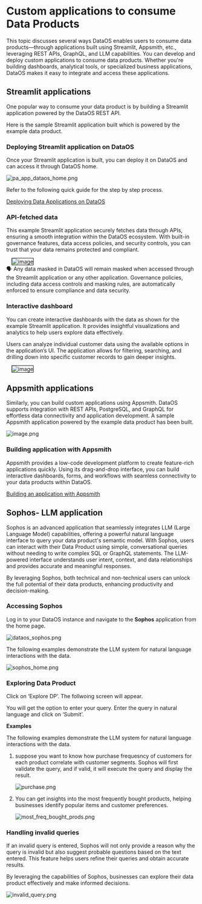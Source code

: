 # Custom applications to consume Data Products

This topic discusses several ways DataOS enables users to consume data products—through applications built using Streamlit, Appsmith, etc., leveraging REST APIs, GraphQL, and LLM capabilities. You can develop and deploy custom applications to consume data products. Whether you're building dashboards, analytical tools, or specialized business applications, DataOS makes it easy to integrate and access these applications.

## Streamlit applications

One popular way to consume your data product is by building a Streamlit application powered by the DataOS REST API.

Here is the sample Streamlit application built which is powered by the example data product.

### **Deploying Streamlit application on DataOS**

Once your Streamlit application is built, you can deploy it on DataOS and can access it through DataOS home.

![pa_app_dataos_home.png](/learn/dp_consumer_learn_track/apps_consume_data_products/pa_app_dataos_home.png)

Refer to the following quick guide for the step by step process.

[Deploying Data Applications on DataOS](/quick_guides/deploy_data_app_using_container_stack/)

### **API-fetched data**

This example Streamlit application securely fetches data through APIs, ensuring a smooth integration within the DataOS ecosystem. With built-in governance features, data access policies, and security controls, you can trust that your data remains protected and compliant.

<div style="text-align: left; padding-left: 1em;">
<img src="/learn/dp_consumer_learn_track/apps_consume_data_products/api_fetched_data.png" alt="image" style="max-width: 50%; height: auto; border: 1px solid #000;">
</div>

<!-- ![api_fetched_data.png](/learn/dp_consumer_learn_track/apps_consume_data_products/api_fetched_data.png) -->

<aside class="callout">
🗣 Any data masked in DataOS will remain masked when accessed through the Streamlit application or any other application. Governance policies, including data access controls and masking rules, are automatically enforced to ensure compliance and data security.

</aside>

### **Interactive dashboard**

You can create interactive dashboards with the data as shown for the example Streamlit application. It provides insightful visualizations and analytics to help users explore data effectively. 

Users can analyze individual customer data using the available options in the application’s UI. The application allows for filtering, searching, and drilling down into specific customer records to gain deeper insights.

<div style="text-align: left; padding-left: 1em;">
<img src="/learn/dp_consumer_learn_track/apps_consume_data_products/dashboard.png" alt="image" style="max-width: 50%; height: auto; border: 1px solid #000;">
</div>

<!-- ![dashboard.png](/learn/dp_consumer_learn_track/apps_consume_data_products/dashboard.png) -->

## Appsmith applications

Similarly, you can build custom applications using Appsmith. DataOS supports integration with REST APIs, PostgreSQL, and GraphQL for effortless data connectivity and application development. A sample Appsmith application powered by the example data product has been built.

![image.png](/learn/dp_consumer_learn_track/apps_consume_data_products/image.png)

### **Building application with Appsmith** 

Appsmith provides a low-code development platform to create feature-rich applications quickly. Using its drag-and-drop interface, you can build interactive dashboards, forms, and workflows with seamless connectivity to your data products within DataOS.

[Building an application with Appsmith](/learn/dp_consumer_learn_track/apps_consume_data_products/build_app_appsmith/)

## Sophos- LLM application

Sophos is an advanced application that seamlessly integrates LLM (Large Language Model) capabilities, offering a powerful natural language interface to query your data product's semantic model. With Sophos, users can interact with their Data Product using simple, conversational queries without needing to write complex SQL or GraphQL statements. The LLM-powered interface understands user intent, context, and data relationships and provides accurate and meaningful responses.

By leveraging Sophos, both technical and non-technical users can unlock the full potential of their data products, enhancing productivity and decision-making.

### **Accessing Sophos**

Log in to your DataOS instance and navigate to the **Sophos** application from the home page.

![dataos_sophos.png](/learn/dp_consumer_learn_track/apps_consume_data_products/dataos_sophos.png)

The following examples demonstrate the LLM system for natural language interactions with the data. 

![sophos_home.png](/learn/dp_consumer_learn_track/apps_consume_data_products/sophos_home.png)

### **Exploring Data Product**

Click on ‘Explore DP’. The follwoing screen will appear.

You will get the option to enter your query. Enter the query in natural language and click on ‘Submit’. 

**Examples**

The following examples demonstrate the LLM system for natural language interactions with the data.

1. suppose you want to know how purchase frequesncy of customers for each product correlate with customer segments. Sophos will first validate the query, and if valid, it will execute the query and display the result.
    
    ![purchase.png](/learn/dp_consumer_learn_track/apps_consume_data_products/purchase.png)
    
2. You can get insights into the most frequently bought products, helping businesses identify popular items and customer preferences.
    
    ![most_freq_bought_prods.png](/learn/dp_consumer_learn_track/apps_consume_data_products/most_freq_bought_prods.png)
    

### **Handling invalid queries**

If an invalid query is entered, Sophos will not only provide a reason why the query is invalid but also suggest probable questions based on the text entered. This feature helps users refine their queries and obtain accurate results.

By leveraging the capabilities of Sophos, businesses can explore their data product effectively and make informed decisions.

![invalid_query.png](/learn/dp_consumer_learn_track/apps_consume_data_products/invalid_query.png)

